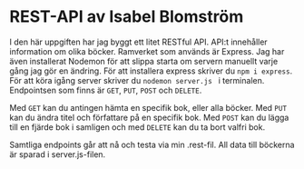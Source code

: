 # REST-API av Isabel Blomström

I den här uppgiften har jag byggt ett litet RESTful API. API:t innehåller information om olika böcker. Ramverket som används är Express. Jag har även installerat Nodemon för att slippa starta om servern manuellt varje gång jag gör en ändring. För att installera express skriver du ``npm i express``. För att köra igång server skriver du ``nodemon server.js `` i terminalen. Endpointsen som finns är ``GET``, ``PUT``, ``POST`` och ``DELETE``. 

Med ``GET`` kan du antingen hämta en specifik bok, eller alla böcker.
Med ``PUT`` kan du ändra titel och författare på en specifik bok. 
Med ``POST`` kan du lägga till en fjärde bok i samligen och 
med ``DELETE`` kan du ta bort valfri bok. 

Samtliga endpoints går att nå och testa via min .rest-fil. All data till böckerna är sparad i server.js-filen. 
